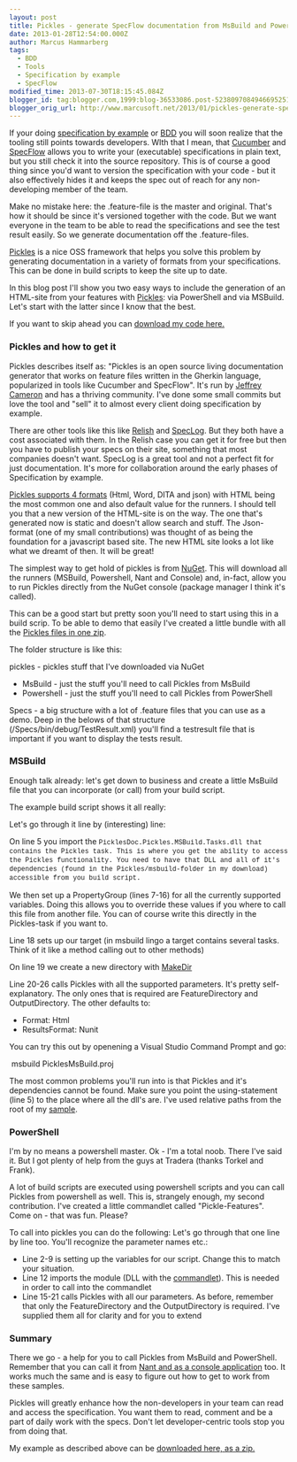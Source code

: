 ```yaml
---
layout: post
title: Pickles - generate SpecFlow documentation from MsBuild and PowerShell
date: 2013-01-28T12:54:00.000Z
author: Marcus Hammarberg
tags:
  - BDD
  - Tools
  - Specification by example
  - SpecFlow
modified_time: 2013-07-30T18:15:45.084Z
blogger_id: tag:blogger.com,1999:blog-36533086.post-5238097084946695251
blogger_orig_url: http://www.marcusoft.net/2013/01/pickles-generate-specflow-documentation.html
---
```




<div dir="ltr" style="text-align: left;" trbidi="on">

If your doing <a href="http://specificationbyexample.com/"
target="_blank">specification by example</a> or
<a href="http://en.wikipedia.org/wiki/Behavior-driven_development"
target="_blank">BDD</a> you will soon realize that the tooling still
points towards developers. WIth that I mean, that
<a href="http://cukes.info/" target="_blank">Cucumber</a> and
<a href="http://www.specflow.org/" target="_blank">SpecFlow</a> allows
you to write your (executable) specifications in plain text, but you
still check it into the source repository. This is of course a good
thing since you'd want to version the specification with your code - but
it also effectively hides it and keeps the spec out of reach for any
non-developing member of the team.

Make no mistake here: the .feature-file is the master and original.
That's how it should be since it's versioned together with the code. But
we want everyone in the team to be able to read the specifications and
see the test result easily. So we generate documentation off the
.feature-files.

<a href="https://github.com/picklesdoc/pickles"
target="_blank">Pickles</a> is a nice OSS framework that helps you solve
this problem by generating documentation in a variety of formats from
your specifications. This can be done in build scripts to keep the site
up to date.

In this blog post I'll show you two easy ways to include the generation
of an HTML-site from your features with
<a href="https://github.com/picklesdoc/pickles"
target="_blank">Pickles</a>: via PowerShell and via MSBuild. Let's start
with the latter since I know that the best.

If you want to skip ahead you can
<a href="https://dl.dropbox.com/u/2408484/picklesLab.zip"
target="_blank">download my code here.</a>

### Pickles and how to get it

<div>

Pickles describes itself as: "Pickles is an open source living
documentation generator that works on feature files written in the
Gherkin language, popularized in tools like Cucumber and SpecFlow". It's
run
by <a href="https://github.com/x97mdr" target="_blank">Jeffrey Cameron</a> and
has a thriving community. I've done some small commits but love the tool
and "sell" it to almost every client doing specification by example.




There are other tools like this like
<a href="https://www.relishapp.com/" target="_blank">Relish</a> and
<a href="http://www.speclog.org/" target="_blank">SpecLog</a>. But they
both have a cost associated with them. In the Relish case you can get it
for free but then you have to publish your specs on their site,
something that most companies doesn't want. SpecLog is a great tool and
not a perfect fit for just documentation. It's more for collaboration
around the early phases of Specification by example.




<a
href="https://github.com/picklesdoc/pickles/wiki/ArgumentsDocumentationFormat"
target="_blank">Pickles supports 4 formats</a> (Html, Word, DITA and
json) with HTML being the most common one and also default value for the
runners. I should tell you that a new version of the HTML-site is on the
way. The one that's generated now is static and doesn't allow search and
stuff. The Json-format (one of my small contributions) was thought of as
being the foundation for a javascript based site. The new HTML site
looks a lot like what we dreamt of then. It will be great!




The simplest way to get hold of pickles is from
<a href="http://nuget.org/packages/pickles" target="_blank">NuGet</a>.
This will download all the runners (MSBuild, Powershell, Nant and
Console) and, in-fact, allow you to run Pickles directly from the NuGet
console (package manager I think it's called).




This can be a good start but pretty soon you'll need to start using this
in a build scrip. To be able to demo that easily I've created a little
bundle with all the
<a href="https://dl.dropbox.com/u/2408484/picklesLab.zip"
target="_blank">Pickles files in one zip</a>.




The folder structure is like this:

</div>

<div>

pickles - pickles stuff that I've downloaded via NuGet

- MsBuild - just the stuff you'll need to call Pickles from MsBuild
- Powershell - just the stuff you'll need to call Pickles from
    PowerShell

Specs - a big structure with a lot of .feature files that you can use as
a demo. Deep in the belows of that structure
(/Specs/bin/debug/TestResult.xml) you'll find a testresult file that is
important if you want to display the tests result.

</div>

### MSBuild

<div>

Enough talk already: let's get down to business and create a little
MsBuild file that you can incorporate (or call) from your build script.




The example build script shows it all really:




Let's go through it line by (interesting) line:

On line 5 you import the <span
style="background-color: white; font-family: Consolas, 'Liberation Mono', Courier, monospace; font-size: 12px; line-height: 16px; white-space: pre;">PicklesDoc.Pickles.MSBuild.Tasks.dll that
contains the Pickles task. This is where you get the ability to access
the Pickles functionality. You need to have that DLL and all of it's
dependencies (found in the Pickles/msbuild-folder in my download)
accessible from you build script.

We then set up a PropertyGroup (lines 7-16) for all the currently
supported variables. Doing this allows you to override these values if
you where to call this file from another file.
You can of course write this directly in the Pickles-task if you want
to.

Line 18 sets up our target (in msbuild lingo a target contains several
tasks. Think of it like a method calling out to other methods)

On line 19 we create a new directory with
<a href="http://msdn.microsoft.com/en-us/library/s2448zz7.aspx"
target="_blank">MakeDir</a>

Line 20-26 calls Pickles with all the supported parameters. It's pretty
self-explanatory. The only ones that is required are FeatureDirectory
and OutputDirectory. The other defaults to:

- Format: Html
- ResultsFormat: Nunit

<div>

You can try this out by openening a Visual Studio Command Prompt and go:

</div>

<div>

 msbuild PicklesMsBuild.proj




The most common problems you'll run into is that Pickles and it's
dependencies cannot be found. Make sure you point the using-statement
(line 5) to the place where all the dll's are. I've used relative paths
from the root of my
<a href="https://dl.dropbox.com/u/2408484/picklesLab.zip"
target="_blank">sample</a>.

</div>

</div>

### PowerShell

I'm by no means a powershell master. Ok - I'm a total noob. There I've
said it. But I got plenty of help from the guys at Tradera (thanks
Torkel and Frank).

A lot of build scripts are executed using powershell scripts and you can
call Pickles from powershell as well. This is, strangely enough, my
second contribution. I've created a little commandlet called
"Pickle-Features". Come on - that was fun. Please?

To call into pickles you can do the following:
Let's go through that one line by line too. You'll recognize the
parameter names etc.:

- Line 2-9 is setting up the variables for our script. Change this to
    match your situation.
- Line 12 imports the module (DLL with the <a
    href="http://msdn.microsoft.com/en-us/library/windows/desktop/dd878294(v=vs.85).aspx"
    target="_blank">commandlet</a>). This is needed in order to call
    into the commandlet
- Line 15-21 calls Pickles with all our parameters. As before,
    remember that only the FeatureDirectory and the OutputDirectory is
    required. I've supplied them all for clarity and for you to extend

### Summary

<div>

There we go - a help for you to call Pickles from MsBuild and
PowerShell. Remember that you can call it from
<a href="https://github.com/picklesdoc/pickles/wiki"
target="_blank">Nant and as a console application</a> too. It works much
the same and is easy to figure out how to get to work from these
samples.




Pickles will greatly enhance how the non-developers in your team can
read and access the specification. You want them to read, comment and be
a part of daily work with the specs. Don't let developer-centric tools
stop you from doing that.




My example as described above can be
<a href="https://dl.dropbox.com/u/2408484/picklesLab.zip"
target="_blank">downloaded here, as a zip.</a>

</div>

</div>
